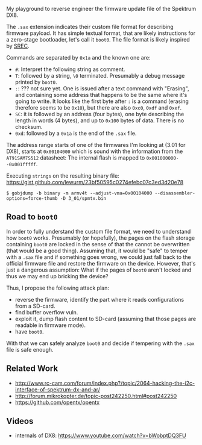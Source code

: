 My playground to reverse engineer the firmware update file of the Spektrum DX8.

The `.sax` extension indicates their custom file format for describing firmware payload.
It has simple textual format, that are likely instructions for a zero-stage bootloader, let's call it `boot0`.
The file format is likely inspired by [SREC](https://en.wikipedia.org/wiki/SREC_(file_format)).

Commands are separated by `0x1a` and the known one are:

* `#`: Interpret the following string as comment.
* `T`: followed by a string, `\0` terminated. Presumably a debug message printed by `boot0`.
* `:`: ??? not sure yet. One is issued after a text command with "Erasing", and containing some address that happens to be the same where it's going to write. It looks like the first byte after `:` is a command (erasing therefore seems to be `0x10`), but there are also `0xc0`, `0xdf` and `0xef`.
* `SC`: it is followed by an address (four bytes), one byte describing the length in words (4 bytes), and up to `0x100` bytes of data. There is no checksum.
* `0xd`: followed by a `0x1a` is the end of the `.sax` file.

The address range starts of one of the firmwares I'm looking at (3.01 for DX8), starts at `0x00104000` which is sound with the information from the `AT91SAM7S512` datasheet: The internal flash is mapped to `0x001000000--0x001fffff`.

Executing `strings` on the resulting binary file: https://gist.github.com/lewurm/23bf50595c0274efebc07c3ed3d20e78

```
$ gobjdump -b binary -m armv4t --adjust-vma=0x00104000 --disassembler-options=force-thumb -D 3_01/spmtx.bin
```

## Road to `boot0`

In order to fully understand the custom file format, we need to understand how `boot0` works.
Presumably (or hopefully), the pages on the flash storage containing `boot0` are locked in the sense of that the cannot be overwritten (that would be a good thing).
Assuming that, it would be "safe" to temper with a `.sax` file and if something goes wrong, we could just fall back to the official firmware file and restore the firmware on the device.
However, that's just a dangerous assumption: What if the pages of `boot0` aren't locked and thus we may end up bricking the device?

Thus, I propose the following attack plan:
* reverse the firmware, identify the part where it reads configurations from a SD-card.
* find buffer overflow vuln.
* exploit it, dump flash content to SD-card (assuming that those pages are readable in firmware mode).
* have `boot0`.

With that we can safely analyze `boot0` and decide if tempering with the `.sax` file is safe enough.

## Related Work

* http://www.rc-cam.com/forum/index.php?/topic/2064-hacking-the-i2c-interface-of-spektrum-dx-and-ar/
* http://forum.mikrokopter.de/topic-post242250.html#post242250
* https://github.com/opentx/opentx

## Videos

* internals of DX8: https://www.youtube.com/watch?v=bWobptDQ3FU

